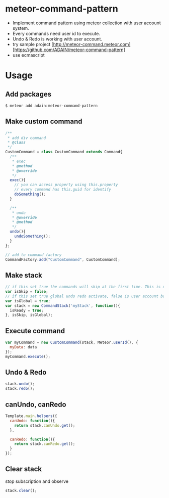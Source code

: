 # meteor-command-pattern
- Implement command pattern using meteor collection with user account system.
- Every commands need user id to execute.
- Undo & Redo is working with user account.
- try sample project [http://meteor-command.meteor.com] [https://github.com/ADAIN/meteor-command-pattern]
- use ecmascript

# Usage

## Add packages
```bash
$ meteor add adain:meteor-command-pattern
```
## Make custom command
```javascript
/**
 * add div command
 * @class
 */
CustomCommand = class CustomCommand extends Command{
  /**
   * exec
   * @method
   * @override
   */
  exec(){
    // you can access property using this.property
    // every command has this.guid for identify
    doSomething();
  }

  /**
   * undo
   * @override
   * @method
   */
  undo(){
    undoSomething();
  }
};

// add to command factory
CommandFactory.add("CustomCommand", CustomCommand);
```
## Make stack
```javascript
// if this set true the commands will skip at the first time. This is useful when you using own serialize code.
var isSkip = false;
// if this set true global undo redo activate, false is user account base undo, redo
var isGlobal = true;
var stack = new CommandStack('myStack', function(){
  isReady = true;
}, isSkip, isGlobal);
```
## Execute command
```javascript
var myCommand = new CustomCommand(stack, Meteor.userId(), {
  myData: data
});
myCommand.execute();
```
## Undo & Redo
```javascript
stack.undo();
stack.redo();
```
## canUndo, canRedo
```javascript
Template.main.helpers({
  canUndo: function(){
    return stack.canUndo.get();
  },

  canRedo: function(){
    return stack.canRedo.get();
  }
});
```
## Clear stack
stop subscription and observe
```javascript
stack.clear();
```